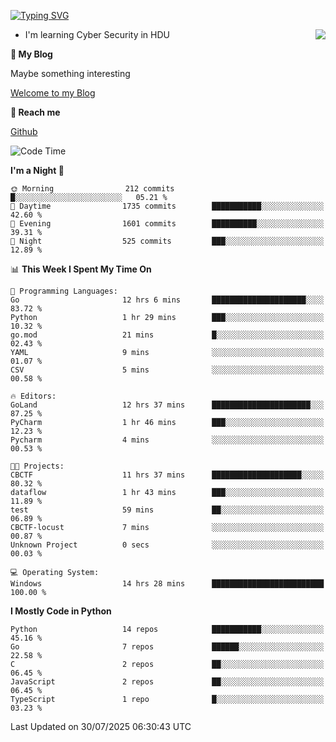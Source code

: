 [![Typing SVG](https://readme-typing-svg.herokuapp.com?font=Fira+Code&pause=1000&random=false&width=450&height=60&lines=Hello+%F0%9F%91%8B%F0%9F%8F%BB;I'm+JBNRZ)](https://git.io/typing-svg)

<a href="#">
  <img align="right" src="https://github-readme-stats.vercel.app/api?username=JBNRZ&show_icons=true&bg_color=15,f2f7fd,E0EAFC" />
</a>

- I'm learning Cyber Security in HDU

 **🌱 My Blog**

Maybe something interesting

[Welcome to my Blog](https://jbnrz.com.cn/)

 **💬 Reach me** 

[Github](https://github.com/JBNRZ)


<!--START_SECTION:waka-->
![Code Time](http://img.shields.io/badge/Code%20Time-1%2C338%20hrs%2049%20mins-blue)

**I'm a Night 🦉** 

```text
🌞 Morning                212 commits         █░░░░░░░░░░░░░░░░░░░░░░░░   05.21 % 
🌆 Daytime                1735 commits        ███████████░░░░░░░░░░░░░░   42.60 % 
🌃 Evening                1601 commits        ██████████░░░░░░░░░░░░░░░   39.31 % 
🌙 Night                  525 commits         ███░░░░░░░░░░░░░░░░░░░░░░   12.89 % 
```


📊 **This Week I Spent My Time On** 

```text
💬 Programming Languages: 
Go                       12 hrs 6 mins       █████████████████████░░░░   83.72 % 
Python                   1 hr 29 mins        ███░░░░░░░░░░░░░░░░░░░░░░   10.32 % 
go.mod                   21 mins             █░░░░░░░░░░░░░░░░░░░░░░░░   02.43 % 
YAML                     9 mins              ░░░░░░░░░░░░░░░░░░░░░░░░░   01.07 % 
CSV                      5 mins              ░░░░░░░░░░░░░░░░░░░░░░░░░   00.58 % 

🔥 Editors: 
GoLand                   12 hrs 37 mins      ██████████████████████░░░   87.25 % 
PyCharm                  1 hr 46 mins        ███░░░░░░░░░░░░░░░░░░░░░░   12.23 % 
Pycharm                  4 mins              ░░░░░░░░░░░░░░░░░░░░░░░░░   00.53 % 

🐱‍💻 Projects: 
CBCTF                    11 hrs 37 mins      ████████████████████░░░░░   80.32 % 
dataflow                 1 hr 43 mins        ███░░░░░░░░░░░░░░░░░░░░░░   11.89 % 
test                     59 mins             ██░░░░░░░░░░░░░░░░░░░░░░░   06.89 % 
CBCTF-locust             7 mins              ░░░░░░░░░░░░░░░░░░░░░░░░░   00.87 % 
Unknown Project          0 secs              ░░░░░░░░░░░░░░░░░░░░░░░░░   00.03 % 

💻 Operating System: 
Windows                  14 hrs 28 mins      █████████████████████████   100.00 % 
```

**I Mostly Code in Python** 

```text
Python                   14 repos            ███████████░░░░░░░░░░░░░░   45.16 % 
Go                       7 repos             ██████░░░░░░░░░░░░░░░░░░░   22.58 % 
C                        2 repos             ██░░░░░░░░░░░░░░░░░░░░░░░   06.45 % 
JavaScript               2 repos             ██░░░░░░░░░░░░░░░░░░░░░░░   06.45 % 
TypeScript               1 repo              █░░░░░░░░░░░░░░░░░░░░░░░░   03.23 % 
```




 Last Updated on 30/07/2025 06:30:43 UTC
<!--END_SECTION:waka-->
